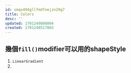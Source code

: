 ```yaml
---
id: smqx494gllfmdfnejzn29g7
title: Colors
desc: ''
updated: 1701249808804
created: 1701248517865
---
```


## 幾個`fill()`modifier可以用的shapeStyle

1. `LinearGradient`
2.